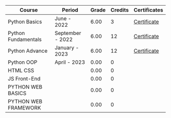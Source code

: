 | Course               | Period           | Grade  | Credits | Certificates |
| ---------------------|------------------|--------|---------|--------------|
| Python Basics        |  June - 2022     | 6.00   |    3    |[Certificate](https://softuni.bg/certificates/certificates/converttoimage/137605?code=332b2667)|
| Python Fundamentals  | September - 2022 | 6.00   |    12   |[Certificate](https://softuni.bg/certificates/certificates/converttoimage/148723?code=cb3c3a27)|
| Python Advance       | January - 2023   | 6.00   |    12   |[Certificate](https://softuni.bg/certificates/certificates/converttoimage/159426?code=e598d99e)|
| Python OOP           | April - 2023     | 0.00   |    0    |              |
| HTML CSS             |                  | 0.00   |    0    |              |
| JS Front-End         |                  | 0.00   |    0    |              |
| PYTHON WEB BASICS    |                  | 0.00   |    0    |              |
| PYTHON WEB FRAMEWORK |                  | 0.00   |    0    |              |
